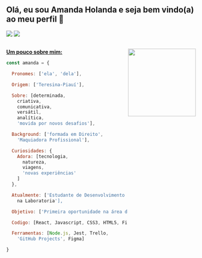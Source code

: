 ## Olá, eu sou Amanda Holanda e seja bem vindo(a) ao meu perfil 👋

<div align="left">  
  <a align="right" href="https://www.linkedin.com/in/amandaholanda/" target="_blank"><img src="https://img.shields.io/badge/-LinkedIn-%230077B5?style=for-the-badge&      logo=linkedin&logoColor=white" target="_blank"></a> 
  <a align="right" href="mailto:amandaholanda_@hotmail.com" target="_blank"><img src="https://img.shields.io/badge/Microsoft_Outlook-0078D4?style=for-the-badge&logo=microsoft-outlook&logoColor=white" target="_blank"></a>  
</div>

<a href="https://github.com/amanda-holanda"> 
<img align="right" height="180rem" src="https://github-readme-stats.vercel.app/api?username=amanda-holanda&show_icons=true&theme=dracula&include_all_commits=true&count_private=true"/> 
  
## 
  
**Um pouco sobre mim:**

```javascript
const amanda = {

  Pronomes: ['ela', 'dela'],

  Origem: ['Teresina-Piauí'],

  Sobre: [determinada,
    criativa,
    comunicativa,
    versátil,
    analítica,
    'movida por novos desafios'],

  Background: ['formada em Direito', 
    'Maquiadora Profissional'],

  Curiosidades: {
    Adora: [tecnologia,
      natureza,
      viagens,
      'novas experiências'
    ]
  },

  Atualmente: ['Estudante de Desenvolvimento Front-end 
    na Laboratoria'],

  Objetivo: ['Primeira oportunidade na área de tecnologia'],

  Codigo: [React, Javascript, CSS3, HTML5, Firebase],

  Ferramentas: [Node.js, Jest, Trello, 
    'GitHub Projects', Figma]

}
```

   




  



  
